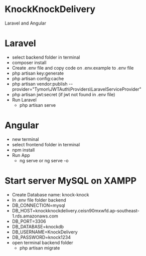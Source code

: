 # KnockKnockDelivery
Laravel and Angular

# Laravel
- select backend folder in terminal
- composer install
- Create .env file and copy code on .env.example to .env file
- php artisan key:generate
- php artisan config:cache
- php artisan vendor:publish --provider="Tymon\JWTAuth\Providers\LaravelServiceProvider"
- php artisan jwt:secret (if jwt not found in .env file)
- Run Laravel
  - php artisan serve

# Angular
- new terminal
- select frontend folder in terminal
- npm install
- Run App
  - ng serve or ng serve -o

# Start server MySQL on XAMPP
- Create Database name: knock-knock
- In .env file folder backend
- DB_CONNECTION=mysql
- DB_HOST=knockknockdelivery.ceisn90mxwfd.ap-southeast-1.rds.amazonaws.com
- DB_PORT=3306
- DB_DATABASE=knockdb
- DB_USERNAME=KnockDelivery
- DB_PASSWORD=knock1234
- open terminal backend folder
  - php artisan migrate
  
